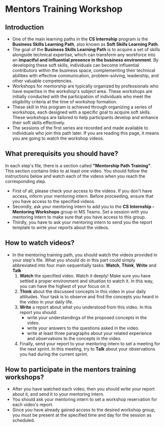 # Mentors Training Workshop
## Introduction
- One of the main learning paths in the **CS Internship** program is the **Business Skills Learning Path**, also known as **Soft Skills Learning Path**.
- The goal of the **Business Skills Learning Path** is to acquire a set of skills alongside technical expertise, which can transform any workforce into an **impactful and influential presence in the business environment**. By developing these soft skills, individuals can become influential contributors within the business space, complementing their technical abilities with effective communication, problem-solving, leadership, and other valuable competencies.
- Workshops for mentorship are typically organized by professionals who have expertise in the workshop's subject area. These workshops are initially conducted with the participation of individuals who meet the eligibility criteria at the time of workshop formation.
- These skill in this program is achieved through organizing a series of workshops, each designed with a specific goal to acquire soft skills. These workshops are tailored to help participants develop and enhance their soft skills effectively.
- The sessions of the first series are recorded and made available to individuals who join this path later. If you are reading this page, it means you are going to watch the workshop videos.

## What prerequisits you should have?
In each step's file, there is a section called **"Mentorship Path Training"**. This section contains links to at least one video. You should follow the instructions below and watch each of the videos when you reach the corresponding step. 

- First of all, please check your access to the videos. If you don't have access, inform your mentoring intern. Before proceeding, ensure that you have access to the specified videos.
- Secondly, ask your mentoring intern to add you to the **CS Internship - Mentoring Workshops** group in MS Teams. Set a session with you mentoring intern to make sure that you have access to this group. 
- Thirdly, you have to ask your mentoring intern to send you the report template to wirte your reports about the videos.
  
## How to watch videos? 
- In the mentoring training path, you should watch the videos provided in your step's file. What you should do in this part could simply abbreviated into four main sequentially tasks: **Watch**, **Think**, **Write** and **Talk**
  1. **Watch** the specified video. Watch it deeply! Make sure you have settled a proper environment and situation to watch it. In this way, you can have the highest of your focus on it.
  2. **Think** about the discussed concepts in this video in your daily attitudes. Your task is to observe and find the concepts you heard in the video in your daily life. 
  3. **Write** a report about what you understood from this video. In this report you should:
	  - write your understandings of the proposed concepts in the video.
	  - write your answers to the questions asked in the video.
	  - write at least three paragraphs about your related experience and observations to the concepts in the video.
  4. Finally, send your report to your mentoring intern to set a meeting for the next sprint. In this meeting, try to **Talk** about your observations you had during the current sprint.

## How to participate in the mentors training workshops?
- After you have watched each video, then you should write your report about it, and send it to your mentoring intern.
- You should ask your mentoring intern to set a workshop reservation for each video's report.
- Since you have already gained access to the desired workshop group, you must be present at the specified time and day for the session as scheduled.


  
